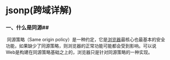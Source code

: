 # jsonp(跨域详解)

### 一、什么是同源##

​	同源策略（Same origin policy）是一种约定，它是[浏览器](http://baike.baidu.com/view/7718.htm)最核心也最基本的安全功能，如果缺少了同源策略，则浏览器的正常功能可能都会受到影响。可以说Web是构建在同源策略基础之上的，浏览器只是针对同源策略的一种实现。



